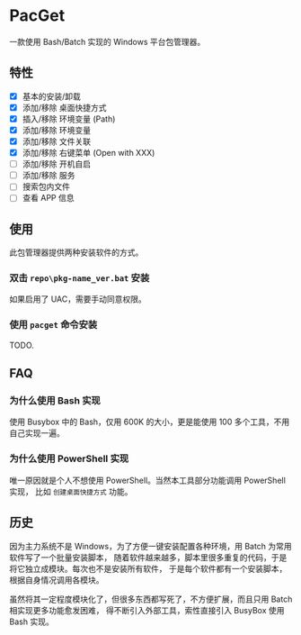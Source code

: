 # PacGet

一款使用 Bash/Batch 实现的 Windows 平台包管理器。

## 特性

+ [X] 基本的安装/卸载
+ [X] 添加/移除 桌面快捷方式
+ [X] 插入/移除 环境变量 (Path)
+ [X] 添加/移除 环境变量
+ [X] 添加/移除 文件关联
+ [X] 添加/移除 右键菜单 (Open with XXX)
+ [ ] 添加/移除 开机自启
+ [ ] 添加/移除 服务
+ [ ] 搜索包内文件
+ [ ] 查看 APP 信息

## 使用

此包管理器提供两种安装软件的方式。

### 双击 `repo\pkg-name_ver.bat` 安装

如果启用了 UAC，需要手动同意权限。

### 使用 `pacget` 命令安装

TODO.

## FAQ

### 为什么使用 Bash 实现

使用 Busybox 中的 Bash，仅用 600K 的大小，更是能使用 100 多个工具，不用自己实现一遍。

### 为什么使用 PowerShell 实现

唯一原因就是个人不想使用 PowerShell。当然本工具部分功能调用 PowerShell 实现，
比如 `创建桌面快捷方式` 功能。

## 历史

因为主力系统不是 Windows，为了方便一键安装配置各种环境，用 Batch 为常用软件写了一个批量安装脚本，
随着软件越来越多，脚本里很多重复的代码，于是将它独立成模块。每次也不是安装所有软件，
于是每个软件都有一个安装脚本，根据自身情况调用各模块。

虽然将其一定程度模块化了，但很多东西都写死了，不方便扩展，而且只用 Batch 相实现更多功能愈发困难，
得不断引入外部工具，索性直接引入 BusyBox 使用 Bash 实现。
